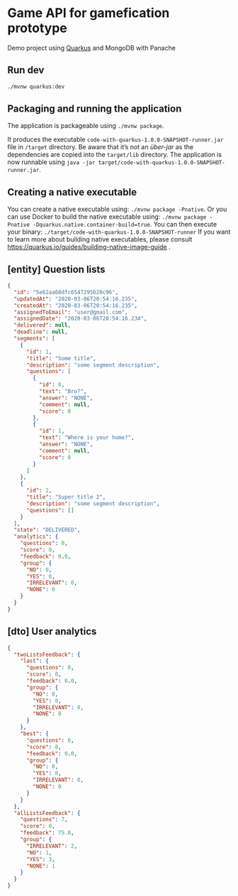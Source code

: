 # Game API for gamefication prototype
Demo project using [Quarkus](https://quarkus.io/) and MongoDB with Panache

## Run dev
```bash
./mvnw quarkus:dev
```

## Packaging and running the application

The application is packageable using `./mvnw package`.

It produces the executable `code-with-quarkus-1.0.0-SNAPSHOT-runner.jar` file in `/target` directory.
Be aware that it’s not an _über-jar_ as the dependencies are copied into the `target/lib` directory.
The application is now runnable using `java -jar target/code-with-quarkus-1.0.0-SNAPSHOT-runner.jar`.

## Creating a native executable
You can create a native executable using: `./mvnw package -Pnative`.
Or you can use Docker to build the native executable using: `./mvnw package -Pnative -Dquarkus.native.container-build=true`.
You can then execute your binary: `./target/code-with-quarkus-1.0.0-SNAPSHOT-runner`
If you want to learn more about building native executables, please consult https://quarkus.io/guides/building-native-image-guide .

## [entity] Question lists
```json
{
  "id": "5e62aa68dfc6547295b20c96",
  "updatedAt": "2020-03-06T20:54:16.235",
  "createdAt": "2020-03-06T20:54:16.235",
  "assignedToEmail": "user@gmail.com",
  "assignedDate": "2020-03-06T20:54:16.234",
  "delivered": null,
  "deadline": null,
  "segments": [
    {
      "id": 1,
      "title": "Some title",
      "description": "some segment description",
      "questions": [
        {
          "id": 0,
          "text": "Bro?",
          "answer": "NONE",
          "comment": null,
          "score": 0
        },
        {
          "id": 1,
          "text": "Where is your home?",
          "answer": "NONE",
          "comment": null,
          "score": 0
        }
      ]
    },
    {
      "id": 2,
      "title": "Super title 2",
      "description": "some segment description",
      "questions": []
    }
  ],
  "state": "DELIVERED",
  "analytics": {
    "questions": 0,
    "score": 0,
    "feedback": 0.0,
    "group": {
      "NO": 0,
      "YES": 0,
      "IRRELEVANT": 0,
      "NONE": 0
    }
  }
}
```

## [dto] User analytics
```json
{
  "twoListsFeedback": {
    "last": {
      "questions": 0,
      "score": 0,
      "feedback": 0.0,
      "group": {
        "NO": 0,
        "YES": 0,
        "IRRELEVANT": 0,
        "NONE": 0
      }
    },
    "best": {
      "questions": 0,
      "score": 0,
      "feedback": 0.0,
      "group": {
        "NO": 0,
        "YES": 0,
        "IRRELEVANT": 0,
        "NONE": 0
      }
    }
  },
  "allListsFeedback": {
    "questions": 7,
    "score": 0,
    "feedback": 75.0,
    "group": {
      "IRRELEVANT": 2,
      "NO": 1,
      "YES": 3,
      "NONE": 1
    }
  }
}
```
